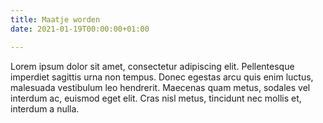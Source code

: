 ```yaml
---
title: Maatje worden
date: 2021-01-19T00:00:00+01:00

---
```

Lorem ipsum dolor sit amet, consectetur adipiscing elit. Pellentesque imperdiet sagittis urna non tempus. Donec egestas arcu quis enim luctus, malesuada vestibulum leo hendrerit. Maecenas quam metus, sodales vel interdum ac, euismod eget elit. Cras nisl metus, tincidunt nec mollis et, interdum a nulla.